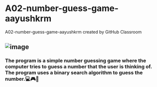 # A02-number-guess-game-aayushkrm
A02-number-guess-game-aayushkrm created by GitHub Classroom
## ![image](https://user-images.githubusercontent.com/68319792/226189089-fcc3c4e3-7e52-418c-9702-2a3e55371e03.png)

### The program is a simple number guessing game where the computer tries to guess a number that the user is thinking of. The program uses a binary search algorithm to guess the number.💻🎮🚀
